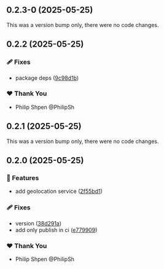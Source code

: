 ## 0.2.3-0 (2025-05-25)

This was a version bump only, there were no code changes.

## 0.2.2 (2025-05-25)

### 🩹 Fixes

- package deps ([9c98d1b](https://github.com/PhilipSh/ngx-device-permission/commit/9c98d1b))

### ❤️ Thank You

- Philip Shpen @PhilipSh

## 0.2.1 (2025-05-25)

This was a version bump only, there were no code changes.

## 0.2.0 (2025-05-25)

### 🚀 Features

- add geolocation service ([2f55bd1](https://github.com/PhilipSh/ngx-device-permission/commit/2f55bd1))

### 🩹 Fixes

- version ([38d291a](https://github.com/PhilipSh/ngx-device-permission/commit/38d291a))
- add only publish in ci ([e779909](https://github.com/PhilipSh/ngx-device-permission/commit/e779909))

### ❤️ Thank You

- Philip Shpen @PhilipSh